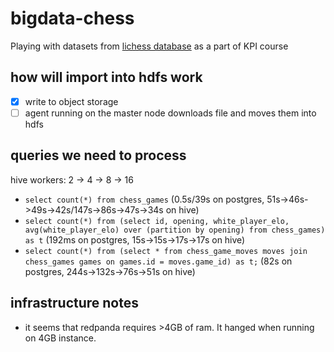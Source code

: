 # bigdata-chess

Playing with datasets from [lichess database](https://database.lichess.org/) as a part of KPI course

## how will import into hdfs work

- [x] write to object storage
- [ ] agent running on the master node downloads file and moves them into hdfs

## queries we need to process

hive workers: 2 -> 4 -> 8 -> 16

- `select count(*) from chess_games` (0.5s/39s on postgres, 51s->46s->49s->42s/147s->86s->47s->34s on hive)
- `select count(*) from (select id, opening, white_player_elo, avg(white_player_elo) over (partition by opening) from chess_games) as t` (192ms on postgres, 15s->15s->17s->17s on hive)
- `select count(*) from (select * from chess_game_moves moves join chess_games games on games.id = moves.game_id) as t;` (82s on postgres, 244s->132s->76s->51s on hive)

## infrastructure notes

- it seems that redpanda requires >4GB of ram. It hanged when running on 4GB instance.